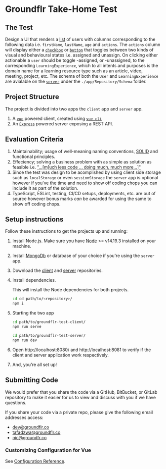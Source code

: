 # Groundflr Take-Home Test

## The Test

Design a UI that renders a [list](https://vuetifyjs.com/en/components/data-tables/) of users with columns corresponding to the following data i.e. `firstName`, `lastName`, `age` and `actions`. The `actions` column will display either a [`checkbox`](https://vuetifyjs.com/en/components/checkboxes/) or [`button`](https://vuetifyjs.com/en/components/buttons/) that toggles between two kinds of visual and behavioural states i.e. assigned and unassign. On clicking either actionable a `user` should be toggle -assigned, or -unassigned, to the corresponding `LearningExperience`, which to all intents and purposes is the domain name for a learning resource type such as an article, video, meeting, project, etc. The schema of both the `User` and `LearningExperience` are avialable on the [`server`]() under the `./app/Repository/Schema` folder.

## Project Structure

The project is divided into two apps the `client` app and `server` app.

1. A [`vue`](https://vuejs.org/) powered client, created using [`vue cli`](https://cli.vuejs.org/)
2. An [`Express`](https://expressjs.com/) powered server exposing a REST API.

## Evaluation Criteria

1. Maintainability; usage of well-meaning naming conventions, [SOLID](https://en.wikipedia.org/wiki/SOLID) and functional principles.
2. Effeciency; solving a business problem with as simple as solution as feasible i.e. ["...[m\]uch less code ... doing much, much more...]"](https://blog.cleancoder.com/uncle-bob/2013/11/19/HoardsOfNovices.html)
3. Since the test was design to be acomplished by using client side storage such as `localStorage` or even `sessionStorage` the `server` app is optional however if you've the time and need to show off coding chops you can include it as part of the solution.
4. TypeScript, ESLint, testing, CI/CD setups, deployments, etc. are out of source however bonus marks *can* be awarded for using the same to show off coding chops.

## Setup instructions

Follow these instructions to get the projects up and running:

1. Install Node.js. Make sure you have [Node](https://nodejs.org/en/download/) >= v14.19.3 installed on your machine.
2. Install [MongoDb](https://www.mongodb.com/docs/manual/installation/) or database of your choice if you're using the `server` app.
3. Download the [client]() and [server]() repositories.
4. Install dependencies.

    This will install the Node dependencies for both projects.

    ```bash
    cd cd path/to/<repository>/
    npm i
    ```

5. Starting the two app

    ```bash
    cd path/to/groundflr-test-client/
    npm run serve

    cd path/to/groundflr-test-server/
    npm run dev
    ```

6. Open http://localhost:8080/ and http://localhost:8081 to verify if the client and server application work respectively.
7. And, you're all set up!

## Submitting Code

We would prefer that you share the code via a GitHub, BitBucket, or GitLab repository to make it easier for us to view and discuss with you if we have questions.

If you share your code via a private repo, please give the following email addresses access:

- dev@groundflr.co
- tafadzwa@groundflr.co
- nic@groundfr.co

### Customizing Configuration for Vue
See [Configuration Reference](https://cli.vuejs.org/config/).
